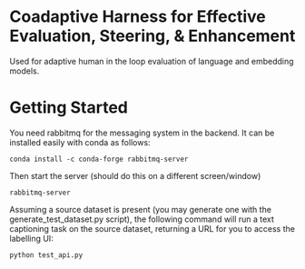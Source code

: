 # Coadaptive Harness for Effective Evaluation, Steering, & Enhancement
Used for adaptive human in the loop evaluation of language and embedding models.

# Getting Started
You need rabbitmq for the messaging system in the backend. It can be installed easily with conda as follows:
```
conda install -c conda-forge rabbitmq-server
```
Then start the server (should do this on a different screen/window)
```
rabbitmq-server
```
Assuming a source dataset is present (you may generate one with the generate_test_dataset.py script), the following command will run a text captioning task on the source dataset, returning a URL for you to access the labelling UI:
```
python test_api.py
```
